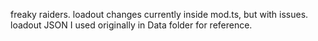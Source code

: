 freaky raiders. loadout changes currently inside mod.ts, but with issues. loadout JSON I used originally in Data folder for reference. 
